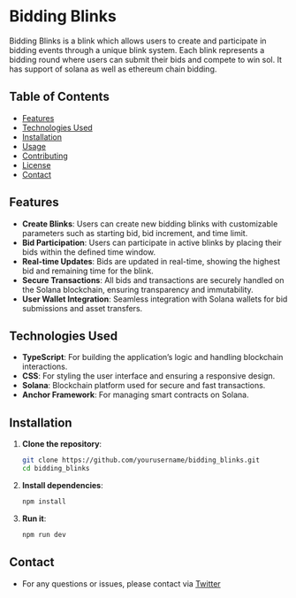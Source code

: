 # Bidding Blinks

Bidding Blinks is a blink which allows users to create and participate in bidding events through a unique blink system. Each blink represents a bidding round where users can submit their bids and compete to win sol. It has support of solana as well as ethereum chain bidding.

## Table of Contents

- [Features](#features)
- [Technologies Used](#technologies-used)
- [Installation](#installation)
- [Usage](#usage)
- [Contributing](#contributing)
- [License](#license)
- [Contact](#contact)

## Features

- **Create Blinks**: Users can create new bidding blinks with customizable parameters such as starting bid, bid increment, and time limit.
- **Bid Participation**: Users can participate in active blinks by placing their bids within the defined time window.
- **Real-time Updates**: Bids are updated in real-time, showing the highest bid and remaining time for the blink.
- **Secure Transactions**: All bids and transactions are securely handled on the Solana blockchain, ensuring transparency and immutability.
- **User Wallet Integration**: Seamless integration with Solana wallets for bid submissions and asset transfers.

## Technologies Used

- **TypeScript**: For building the application’s logic and handling blockchain interactions.
- **CSS**: For styling the user interface and ensuring a responsive design.
- **Solana**: Blockchain platform used for secure and fast transactions.
- **Anchor Framework**: For managing smart contracts on Solana.

## Installation

1. **Clone the repository**:
   ```bash
   git clone https://github.com/yourusername/bidding_blinks.git
   cd bidding_blinks
   ```
   
2. **Install dependencies**:
   ```bash
   npm install
   ```
   
3. **Run it**:
   ```bash
   npm run dev
   ```

## Contact 
 - For any questions or issues, please contact via [Twitter](https://x.com/OmChillure)
